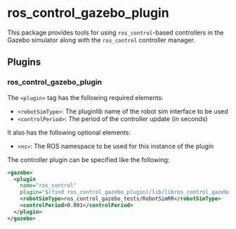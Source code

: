 ros_control_gazebo_plugin
=========================

This package provides tools for using `ros_control`-based controllers in the
Gazebo simulator along with the `ros_control` controller manager.

Plugins
-------

### ros_control_gazebo_plugin

The `<plugin>` tag has the following required elements:
 * `<robotSimType>`: The pluginlib name of the robot sim interface to be used
 * `<controlPeriod>`: The period of the controller update (in seconds)

It also has the following optional elements:
 * `<ns>`: The ROS namespace to be used for this instance of the plugin

The controller plugin can be specified like the following:

```xml
<gazebo>
  <plugin
    name="ros_control" 
    plugin="$(find ros_control_gazebo_plugin)/lib/libros_control_gazebo_plugin.so">
    <robotSimType>ros_control_gazebo_tests/RobotSimRR</robotSimType>
    <controlPeriod>0.001</controlPeriod>
  </plugin>
</gazebo>
```
